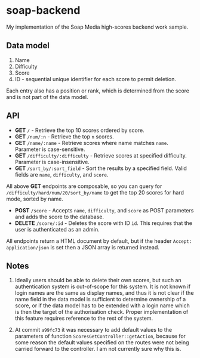 soap-backend
============

My implementation of the Soap Media high-scores backend work sample.


## Data model

1. Name
2. Difficulty
3. Score
4. ID - sequential unique identifier for each score to permit deletion.

Each entry also has a position or rank, which is determined from the score and 
is not part of the data model.


## API

* **GET** `/` - Retrieve the top 10 scores ordered by score.
* **GET** `/num/:n` - Retrieve the top `n` scores.
* **GET** `/name/:name` - Retrieve scores where name matches `name`. Parameter 
  is case-sensitive.
* **GET** `/difficulty/:difficulty` - Retrieve scores at specified difficulty.
  Parameter is case-insensitive.
* **GET** `/sort_by/:sort_field` - Sort the results by a specified field. Valid 
  fields are `name`, `difficulty`, and `score`.

All above **GET** endpoints are composable, so you can query for
`/difficulty/hard/num/20/sort_by/name`
to get the top 20 scores for hard mode, sorted by name.

* **POST** `/score` - Accepts `name`, `difficulty`, and `score` as POST 
  parameters and adds the score to the database.
* **DELETE** `/score/:id` - Deletes the score with ID `id`. This requires that 
  the user is authenticated as an admin.

All endpoints return a HTML document by default, but if the header
`Accept: application/json`
is set then a JSON array is returned instead.


## Notes

1. Ideally users should be able to delete their own scores, but such an 
   authentication system is out-of-scope for this system. It is not known if 
   login names are the same as display names, and thus it is not clear if the 
   name field in the data model is sufficient to determine ownership of a 
   score, or if the data model has to be extended with a login name which is 
   then the target of the authorisation check. Proper implementation of this 
   feature requires reference to the rest of the system.

2. At commit `a99fc73` it was necessary to add default values to the parameters
   of function `ScoresGetController::getAction`, because for some reason the 
   default values specified on the routes were not being carried forward to the 
   controller. I am not currently sure why this is.
